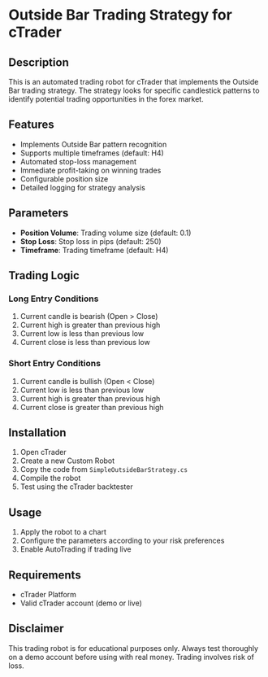 # Outside Bar Trading Strategy for cTrader

## Description
This is an automated trading robot for cTrader that implements the Outside Bar trading strategy. The strategy looks for specific candlestick patterns to identify potential trading opportunities in the forex market.

## Features
- Implements Outside Bar pattern recognition
- Supports multiple timeframes (default: H4)
- Automated stop-loss management
- Immediate profit-taking on winning trades
- Configurable position size
- Detailed logging for strategy analysis

## Parameters
- **Position Volume**: Trading volume size (default: 0.1)
- **Stop Loss**: Stop loss in pips (default: 250)
- **Timeframe**: Trading timeframe (default: H4)

## Trading Logic
### Long Entry Conditions
1. Current candle is bearish (Open > Close)
2. Current high is greater than previous high
3. Current low is less than previous low
4. Current close is less than previous low

### Short Entry Conditions
1. Current candle is bullish (Open < Close)
2. Current low is less than previous low
3. Current high is greater than previous high
4. Current close is greater than previous high

## Installation
1. Open cTrader
2. Create a new Custom Robot
3. Copy the code from `SimpleOutsideBarStrategy.cs`
4. Compile the robot
5. Test using the cTrader backtester

## Usage
1. Apply the robot to a chart
2. Configure the parameters according to your risk preferences
3. Enable AutoTrading if trading live

## Requirements
- cTrader Platform
- Valid cTrader account (demo or live)

## Disclaimer
This trading robot is for educational purposes only. Always test thoroughly on a demo account before using with real money. Trading involves risk of loss.

